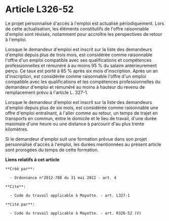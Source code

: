 # Article L326-52

Le projet personnalisé d'accès à l'emploi est actualisé périodiquement. Lors de cette actualisation, les éléments
constitutifs de l'offre raisonnable d'emploi sont révisés, notamment pour accroître les perspectives de retour à l'emploi. 

Lorsque le demandeur d'emploi est inscrit sur la liste des demandeurs d'emploi depuis plus de trois mois, est considérée
comme raisonnable l'offre d'un emploi compatible avec ses qualifications et compétences professionnelles et rémunéré à au
moins 95 % du salaire antérieurement perçu. Ce taux est porté à 85 % après six mois d'inscription. Après un an d'inscription,
est considérée comme raisonnable l'offre d'un emploi compatible avec les qualifications et les compétences professionnelles
du demandeur d'emploi et rémunéré au moins à hauteur du revenu de remplacement prévu à l'article L. 327-1. 

Lorsque le demandeur d'emploi est inscrit sur la liste des demandeurs d'emploi depuis plus de six mois, est considérée comme
raisonnable une offre d'emploi entraînant, à l'aller comme au retour, un temps de trajet en transports en commun, entre le
domicile et le lieu de travail, d'une durée maximale d'une heure ou une distance à parcourir d'au plus trente kilomètres. 

Si le demandeur d'emploi suit une formation prévue dans son projet personnalisé d'accès à l'emploi, les durées mentionnées au
présent article sont prorogées du temps de cette formation.

**Liens relatifs à cet article**

	**Créé par**:

	  - Ordonnance n°2012-788 du 31 mai 2012 - art. 4

	**Cite**:

	  - Code du travail applicable à Mayotte. - art. L327-1

	**Cité par**:

	  - Code du travail applicable à Mayotte. - art. R326-52 (V)
